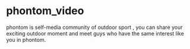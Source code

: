 # phontom_video
phontom is self-media community  of outdoor sport , you can share your exciting outdoor moment and meet guys who have the same interest like you in phontom.
